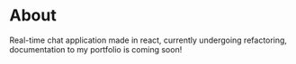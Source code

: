 # About
Real-time chat application made in react, currently undergoing refactoring, documentation to my portfolio is coming soon!
